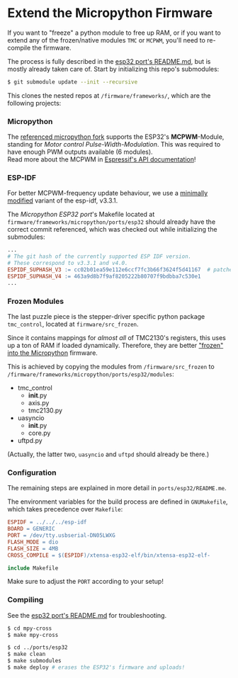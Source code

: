# Extend the Micropython Firmware

If you want to "freeze" a python module to free up RAM, or if you want to extend any of the frozen/native modules ``TMC`` or ``MCPWM``, you'll need to re-compile the firmware.

The process is fully described in the [esp32 port's README.md](https://github.com/micropython/micropython/blob/master/ports/esp32/README.md), but is mostly already taken care of. Start by initializing this repo's submodules:

~~~ bash
$ git submodule update --init --recursive
~~~

This clones the nested repos at ``/firmware/frameworks/``, which are the following projects:

### Micropython
The [referenced micropython fork](https://github.com/bskp/micropython_esp32_mcpwm/tree/micropython-for-koebi) supports the ESP32's **MCPWM**-Module, standing for _Motor control Pulse-Width-Modulation_. This was required to have enough PWM outputs available (6 modules).  
Read more about the MCPWM in [Espressif's API documentation](https://docs.espressif.com/projects/esp-idf/en/latest/esp32/api-reference/peripherals/mcpwm.html)!

### ESP-IDF
For better MCPWM-frequency update behaviour, we use a [minimally modified](https://github.com/espressif/esp-idf/compare/release/v3.3...bskp:dev-mcpwm-synched-updates) variant of the esp-idf, v3.3.1.

The _Micropython ESP32 port_'s Makefile located at ``firmware/frameworks/micropython/ports/esp32`` should already have the correct commit referenced, which was checked out while initializing the submodules:

~~~ Makefile
...
# The git hash of the currently supported ESP IDF version.
# These correspond to v3.3.1 and v4.0.
ESPIDF_SUPHASH_V3 := cc02b01ea59e112e6ccf7fc3b66f3624f5d41167  # patched MCPWM update behaviour, based upon v3.3.1
ESPIDF_SUPHASH_V4 := 463a9d8b7f9af8205222b80707f9bdbba7c530e1
...
~~~

### Frozen Modules

The last puzzle piece is the stepper-driver specific python package ``tmc_control``, located at ``firmware/src_frozen``.

Since it contains mappings for _almost all_ of TMC2130's registers, this uses up a ton of RAM if loaded dynamically. Therefore, they are better ["frozen" into the Micropython](http://docs.micropython.org/en/latest/reference/constrained.html) firmware.

This is achieved by copying the modules from ``/firmware/src_frozen`` to ``/firmware/frameworks/micropython/ports/esp32/modules``:

- tmc_control
    - __init__.py
    - axis.py
    - tmc2130.py
- uasyncio
    - __init__.py
    - core.py
- uftpd.py

(Actually, the latter two, ``uasyncio`` and ``uftpd`` should already be there.)


### Configuration

The remaining steps are explained in more detail in ``ports/esp32/README.me``. 

The environment variables for the build process are defined in ``GNUMakefile``, which takes precedence over ``Makefile``:

~~~ Makefile
ESPIDF = ../../../esp-idf
BOARD = GENERIC
PORT = /dev/tty.usbserial-DN05LWXG
FLASH_MODE = dio
FLASH_SIZE = 4MB
CROSS_COMPILE = $(ESPIDF)/xtensa-esp32-elf/bin/xtensa-esp32-elf-

include Makefile
~~~~

Make sure to adjust the ``PORT`` according to your setup!

### Compiling

See the [esp32 port's README.md](https://github.com/micropython/micropython/blob/master/ports/esp32/README.md) for troubleshooting.

~~~ bash
$ cd mpy-cross
$ make mpy-cross

$ cd ../ports/esp32
$ make clean
$ make submodules
$ make deploy # erases the ESP32's firmware and uploads!
~~~

